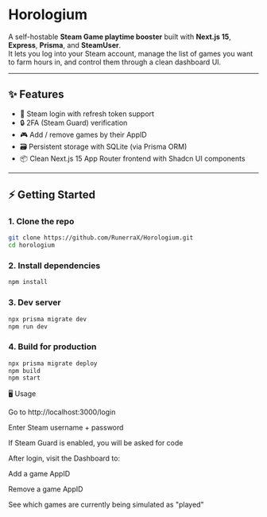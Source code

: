 # Horologium

A self-hostable **Steam Game playtime booster** built with **Next.js 15**, **Express**, **Prisma**, and **SteamUser**.  
It lets you log into your Steam account, manage the list of games you want to farm hours in, and control them through a clean dashboard UI.

---

## ✨ Features
- 🔑 Steam login with refresh token support  
- 🔒 2FA (Steam Guard) verification  
- 🎮 Add / remove games by their AppID  
- 🗃 Persistent storage with SQLite (via Prisma ORM)  
- 📦 Clean Next.js 15 App Router frontend with Shadcn UI components  

---

## ⚡️ Getting Started

### 1. Clone the repo
```bash
git clone https://github.com/RunerraX/Horologium.git
cd horologium
```

### 2. Install dependencies
```bash
npm install
```

### 3. Dev server
```bash
npx prisma migrate dev
npm run dev
```

### 4. Build for production 
```bash
npx prisma migrate deploy
npm build
npm start
```


🖥 Usage

Go to http://localhost:3000/login

Enter Steam username + password

If Steam Guard is enabled, you will be asked for code

After login, visit the Dashboard to:

Add a game AppID

Remove a game AppID

See which games are currently being simulated as "played"